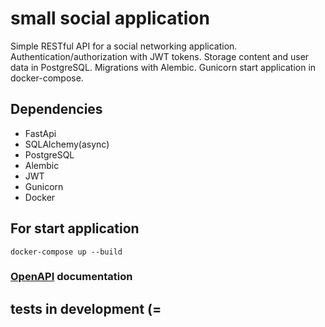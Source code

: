 # small social application

Simple RESTful API for a social networking application. 
Authentication/authorization with JWT tokens. 
Storage content and user data in PostgreSQL.
Migrations with Alembic. Gunicorn start application in docker-compose.

## Dependencies
* FastApi
* SQLAlchemy(async)
* PostgreSQL
* Alembic
* JWT
* Gunicorn
* Docker

## For start application

```commandline
docker-compose up --build
```

### [OpenAPI](http://localhost:8000/api/openapi#/) documentation


## tests in development (=
